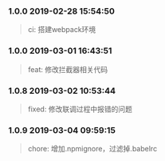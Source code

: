 <!--
 * @Author: sam.hongyang
 * @LastEditors: sam.hongyang
 * @Description: 
 * @Date: 2019-02-28 15:54:50
 * @LastEditTime: 2019-03-04 10:00:01
 -->
### 1.0.0 2019-02-28 15:54:50
> ci: 搭建webpack环境

### 1.0.0 2019-03-01 16:43:51
> feat: 修改拦截器相关代码

### 1.0.8 2019-03-02 10:53:44
> fixed: 修改联调过程中报错的问题

### 1.0.9 2019-03-04 09:59:15
> chore: 增加.npmignore，过滤掉.babelrc
